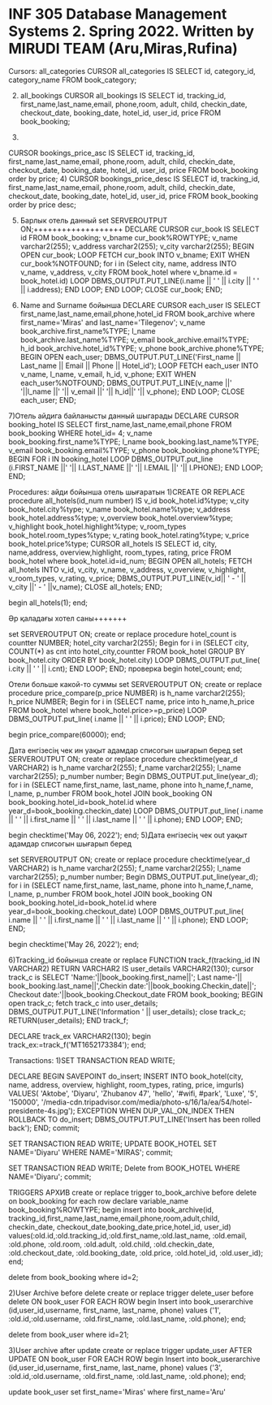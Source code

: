 # INF 305 Database Management Systems 2. Spring 2022. Written by MIRUDI TEAM (Aru,Miras,Rufina) 

Cursors:
all_categories
CURSOR all_categories IS  SELECT id, category_id, category_name  FROM book_category;

2) all_bookings
CURSOR all_bookings   IS
     SELECT id, tracking_id, first_name,last_name,email, phone,room, adult, child, checkin_date, checkout_date, booking_date, hotel_id, user_id, price
 FROM book_booking;

3)
CURSOR bookings_price_asc
   IS
     SELECT id, tracking_id, first_name,last_name,email, phone,room, adult, child, checkin_date, checkout_date, booking_date, hotel_id, user_id, price
     FROM book_booking order by price;
4)
CURSOR bookings_price_desc
   IS
     SELECT id, tracking_id, first_name,last_name,email, phone,room, adult, child, checkin_date, checkout_date, booking_date, hotel_id, user_id, price
     FROM book_booking order by price desc;

5)  Барлык отель данный
set SERVEROUTPUT ON;+++++++++++++++++++
DECLARE 
 CURSOR cur_book IS SELECT id FROM book_booking;
   v_bname cur_book%ROWTYPE;
   v_name varchar2(255);
   v_address varchar2(255);
   v_city varchar2(255);
BEGIN 
OPEN cur_book;
LOOP 
  FETCH cur_book INTO v_bname;
   EXIT WHEN cur_book%NOTFOUND;
   for i in (Select city, name, address
      INTO v_name, v_address, v_city FROM book_hotel
     where v_bname.id = book_hotel.id) 
    LOOP
      DBMS_OUTPUT.PUT_LINE(i.name || ' ' || i.city || ' ' || i.address);
      END LOOP;
    END LOOP;
  CLOSE cur_book;
END;

6) Name and Surname бойынша
DECLARE 
CURSOR each_user IS 
SELECT first_name,last_name,email,phone,hotel_id
    FROM book_archive where first_name='Miras' and last_name='Tilegenov';
     v_name book_archive.first_name%TYPE;
     l_name book_archive.last_name%TYPE;
     v_email book_archive.email%TYPE;
     h_id book_archive.hotel_id%TYPE;
     v_phone book_archive.phone%TYPE;
BEGIN 
OPEN each_user;
  DBMS_OUTPUT.PUT_LINE('First_name || Last_name || Email || Phone || Hotel_id');
LOOP 
  FETCH each_user INTO v_name, l_name, v_email, h_id, v_phone;
  EXIT WHEN each_user%NOTFOUND;
  DBMS_OUTPUT.PUT_LINE(v_name ||'   '||l_name ||'   '|| v_email ||'   '|| h_id||'   '|| v_phone);
  END LOOP;
 CLOSE each_user;
 END;

7)Отель айдига байланысты данный шыгарады
DECLARE
   CURSOR booking_hotel
   IS
      SELECT first_name,last_name,email,phone 
      FROM book_booking WHERE hotel_id= 4;
      v_name book_booking.first_name%TYPE;
      l_name book_booking.last_name%TYPE;
      v_email book_booking.email%TYPE;
      v_phone book_booking.phone%TYPE;
BEGIN 
   FOR i IN booking_hotel
   LOOP
      DBMS_OUTPUT.put_line (i.FIRST_NAME ||' '|| I.LAST_NAME ||' '|| I.EMAIL ||' '|| I.PHONE);
   END LOOP;
END;




Procedures:
айди бойынша отель шығаратын
1)CREATE OR REPLACE procedure all_hotels(id_num number)
IS
v_id  book_hotel.id%type;
v_city  book_hotel.city%type;
v_name  book_hotel.name%type;
v_address  book_hotel.address%type;
v_overview  book_hotel.overview%type;
v_highlight   book_hotel.highlight%type;
v_room_types  book_hotel.room_types%type;
v_rating  book_hotel.rating%type;
v_price  book_hotel.price%type;
CURSOR all_hotels IS
SELECT id, city, name,address, overview,highlight, room_types, rating, price FROM book_hotel where book_hotel.id=id_num;
BEGIN
OPEN all_hotels;
FETCH all_hotels INTO v_id, v_city, v_name, v_address, v_overview, v_highlight, v_room_types, v_rating, v_price;
      DBMS_OUTPUT.PUT_LINE(v_id|| ' - ' || v_city  ||' - '  ||v_name);
CLOSE all_hotels;
END;

begin
all_hotels(1);
end;


Әр қаладағы хотел саны+++++++

set SERVEROUTPUT ON;
create or replace procedure hotel_count
is 
 countter NUMBER;
 hotel_city varchar2(255);
Begin
 for i in (SELECT city, COUNT(*) as cnt into hotel_city,countter FROM book_hotel
    GROUP BY book_hotel.city ORDER BY book_hotel.city) LOOP
   DBMS_OUTPUT.put_line( i.city || ' ' ||  i.cnt);
END LOOP;
END;
проверка
begin
hotel_count;
end;

Отели больше какой-то суммы
set SERVEROUTPUT ON;
create or replace procedure price_compare(p_price NUMBER)
is 
 h_name varchar2(255);
 h_price NUMBER;
Begin
 for i in (SELECT name, price into h_name,h_price FROM book_hotel where book_hotel.price>=p_price) 
LOOP
   DBMS_OUTPUT.put_line( i.name || ' ' ||  i.price);
END LOOP;
END;

begin
price_compare(60000);
end;

Дата енгізесің чек ин уақыт адамдар списогын  шығарып беред
set SERVEROUTPUT ON;
create or replace procedure checktime(year_d VARCHAR2)
is 
 h_name varchar2(255);
 f_name varchar2(255);
 l_name varchar2(255);
 p_number number;
Begin
 DBMS_OUTPUT.put_line(year_d);
 for i in (SELECT name,first_name, last_name, phone into h_name,f_name, l_name, p_number FROM book_hotel JOIN book_booking 
           ON book_booking.hotel_id=book_hotel.id where year_d=book_booking.checkin_date)
LOOP
   DBMS_OUTPUT.put_line( i.name || ' ' ||  i.first_name || ' ' ||  i.last_name || ' ' ||  i.phone);
END LOOP;
END;

begin
checktime('May 06, 2022');
end;
5)Дата енгізесің чек out уақыт адамдар списогын  шығарып беред

set SERVEROUTPUT ON;
create or replace procedure checktime(year_d VARCHAR2)
is 
 h_name varchar2(255);
 f_name varchar2(255);
 l_name varchar2(255);
 p_number number;
Begin
 DBMS_OUTPUT.put_line(year_d);
 for i in (SELECT name,first_name, last_name, phone into h_name,f_name, l_name, p_number FROM book_hotel JOIN book_booking 
           ON book_booking.hotel_id=book_hotel.id where year_d=book_booking.checkout_date)
LOOP
   DBMS_OUTPUT.put_line( i.name || ' ' ||  i.first_name || ' ' ||  i.last_name || ' ' ||  i.phone);
END LOOP;
END;

begin
checktime('May 26, 2022');
end;

6)Tracking_id бойынша
create or replace FUNCTION track_f(tracking_id IN VARCHAR2) 
   RETURN VARCHAR2
   IS user_details VARCHAR2(130);
   cursor track_c is 
   SELECT 'Name:'||book_booking.first_name||'; Last name-'|| book_booking.last_name||',Checkin date:'||book_booking.Checkin_date||'; Checkout date:'||book_booking.Checkout_date 
    FROM book_booking;
   BEGIN 
      open track_c;
      fetch track_c into user_details;
      DBMS_OUTPUT.PUT_LINE('Information ' || user_details);
      close track_c;
      RETURN(user_details); 
END track_f;

DECLARE
  track_ex VARCHAR2(130);
begin
  track_ex:=track_f('MT1652173384');
end;



Transactions:
1)SET TRANSACTION READ WRITE;

DECLARE
BEGIN
   SAVEPOINT do_insert;
   INSERT INTO book_hotel(city, name, address, overview, highlight, room_types, rating, price, imgurls)
   VALUES( 'Aktobe', 'Diyaru', 'Zhubanov 47', 'hello', '#wifi, #park', 'Luxe', '5', '150000', '/media-cdn.tripadvisor.com/media/photo-s/16/1a/ea/54/hotel-presidente-4s.jpg');
EXCEPTION
   WHEN DUP_VAL_ON_INDEX THEN
      ROLLBACK TO do_insert;
      DBMS_OUTPUT.PUT_LINE('Insert has been rolled back');
END;
commit;

SET TRANSACTION READ WRITE;
UPDATE BOOK_HOTEL
SET NAME='Diyaru'
WHERE NAME='MIRAS';
commit;


SET TRANSACTION READ WRITE;
Delete from BOOK_HOTEL
WHERE NAME='Diyaru';
commit;





TRIGGERS
АРХИВ
create or replace trigger to_book_archive 
   before delete on book_booking
   for each row
   declare 
     variable_name book_booking%ROWTYPE;
   begin
     insert into book_archive(id, tracking_id,first_name,last_name,email,phone,room,adult,child, checkin_date, checkout_date,booking_date,price,hotel_id, user_id)
     values(:old.id,:old.tracking_id,:old.first_name,:old.last_name, :old.email, :old.phone, :old.room, :old.adult, :old.child, :old.checkin_date, :old.checkout_date, :old.booking_date, :old.price, :old.hotel_id, :old.user_id);
   end;

  delete from book_booking where id=2;

2)User Archive before delete
create or replace trigger delete_user
  before delete ON book_user
     FOR EACH ROW
begin
       Insert into book_userarchive (id,user_id,username, first_name, last_name, phone) 
       values ('1', :old.id,:old.username, :old.first_name, :old.last_name, :old.phone);
end;

delete from book_user where id=21;

3)User archive after update
create or replace trigger update_user
  AFTER UPDATE ON book_user
     FOR EACH ROW
begin
       Insert into book_userarchive (id,user_id,username, first_name, last_name, phone) 
       values ('3', :old.id,:old.username, :old.first_name, :old.last_name, :old.phone);
end;

update book_user
set first_name='Miras'
where first_name='Aru'





